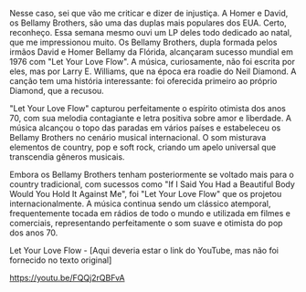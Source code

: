 Nesse caso, sei que vão me criticar e dizer de injustiça. A Homer e David, os Bellamy Brothers, são uma das duplas mais populares dos EUA. Certo, reconheço. Essa semana mesmo ouvi um LP deles todo dedicado ao natal, que me impressionou muito. Os Bellamy Brothers, dupla formada pelos irmãos David e Homer Bellamy da Flórida, alcançaram sucesso mundial em 1976 com "Let Your Love Flow". A música, curiosamente, não foi escrita por eles, mas por Larry E. Williams, que na época era roadie do Neil Diamond. A canção tem uma história interessante: foi oferecida primeiro ao próprio Diamond, que a recusou.

"Let Your Love Flow" capturou perfeitamente o espírito otimista dos anos 70, com sua melodia contagiante e letra positiva sobre amor e liberdade. A música alcançou o topo das paradas em vários países e estabeleceu os Bellamy Brothers no cenário musical internacional. O som misturava elementos de country, pop e soft rock, criando um apelo universal que transcendia gêneros musicais.

Embora os Bellamy Brothers tenham posteriormente se voltado mais para o country tradicional, com sucessos como "If I Said You Had a Beautiful Body Would You Hold It Against Me", foi "Let Your Love Flow" que os projetou internacionalmente. A música continua sendo um clássico atemporal, frequentemente tocada em rádios de todo o mundo e utilizada em filmes e comerciais, representando perfeitamente o som suave e otimista do pop dos anos 70.

Let Your Love Flow - [Aqui deveria estar o link do YouTube, mas não foi fornecido no texto original]

https://youtu.be/FQQj2rQBFvA